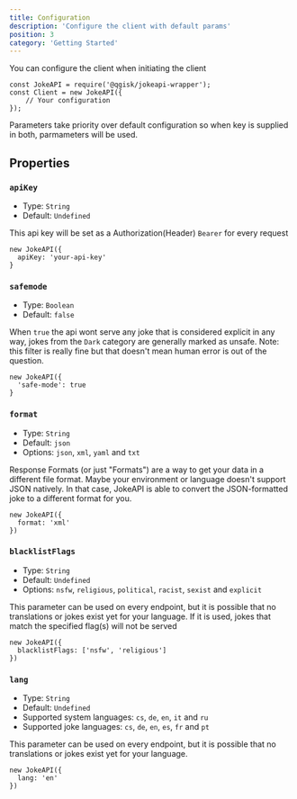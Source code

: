 ```yaml
---
title: Configuration
description: 'Configure the client with default params'
position: 3
category: 'Getting Started'
---
```


You can configure the client when initiating the client

```javascript[index.js]
const JokeAPI = require('@qgisk/jokeapi-wrapper');
const Client = new JokeAPI({
    // Your configuration
});

```

Parameters take priority over default configuration so when key is supplied in both, parmameters will be used.

## Properties

### `apiKey`

- Type: `String`
- Default: `Undefined`

This api key will be set as a Authorization(Header) `Bearer` for every request

```javascript[index.js]
new JokeAPI({
  apiKey: 'your-api-key'
}
```

### `safemode`

- Type: `Boolean`
- Default: `false`

When `true` the api wont serve any joke that is considered explicit in any way, jokes from the `Dark` category are generally marked as unsafe. Note: this filter is really fine but that doesn't mean human error is out of the question.

```javascript[index.js]
new JokeAPI({
  'safe-mode': true
}
```

### `format`

- Type: `String`
- Default: `json`
- Options: `json`, `xml`, `yaml` and `txt`

Response Formats (or just "Formats") are a way to get your data in a different file format.
Maybe your environment or language doesn't support JSON natively. In that case, JokeAPI is able to convert the JSON-formatted joke to a different format for you.

```javascript[index.js]
new JokeAPI({
  format: 'xml'
})
```

### `blacklistFlags`

- Type: `String`
- Default: `Undefined`
- Options: `nsfw`, `religious`, `political`, `racist`, `sexist` and `explicit`

This parameter can be used on every endpoint, but it is possible that no translations or jokes exist yet for your language.
If it is used, jokes that match the specified flag(s) will not be served

```javascript[index.js]
new JokeAPI({
  blacklistFlags: ['nsfw', 'religious']
})
```

### `lang`

- Type: `String`
- Default: `Undefined`
- Supported system languages: `cs`, `de`, `en`, `it` and `ru`
- Supported joke languages: `cs`, `de`, `en`, `es`, `fr` and `pt`

This parameter can be used on every endpoint, but it is possible that no translations or jokes exist yet for your language.

```javascript[index.js]
new JokeAPI({
  lang: 'en'
})
```
